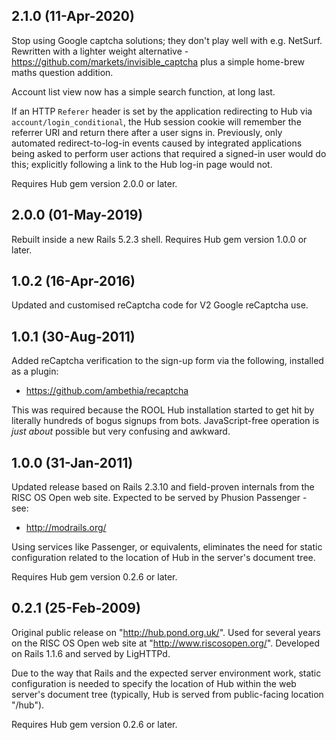 ## 2.1.0 (11-Apr-2020)

Stop using Google captcha solutions; they don't play well with e.g. NetSurf. Rewritten with a lighter weight alternative - https://github.com/markets/invisible_captcha plus a simple home-brew maths question addition.

Account list view now has a simple search function, at long last.

If an HTTP `Referer` header is set by the application redirecting to Hub via `account/login_conditional`, the Hub session cookie will remember the referrer URI and return there after a user signs in. Previously, only automated redirect-to-log-in events caused by integrated applications being asked to perform user actions that required a signed-in user would do this; explicitly following a link to the Hub log-in page would not.

Requires Hub gem version 2.0.0 or later.

## 2.0.0 (01-May-2019)

Rebuilt inside a new Rails 5.2.3 shell. Requires Hub gem version 1.0.0 or later.

## 1.0.2 (16-Apr-2016)

Updated and customised reCaptcha code for V2 Google reCaptcha use.

## 1.0.1 (30-Aug-2011)

Added reCaptcha verification to the sign-up form via the following, installed as a plugin:

* https://github.com/ambethia/recaptcha

This was required because the ROOL Hub installation started to get hit by literally hundreds of bogus signups from bots. JavaScript-free operation is *just about* possible but very confusing and awkward.

## 1.0.0 (31-Jan-2011)

Updated release based on Rails 2.3.10 and field-proven internals from the RISC OS Open web site. Expected to be served by Phusion Passenger - see:

* http://modrails.org/

Using services like Passenger, or equivalents, eliminates the need for static configuration related to the location of Hub in the server's document tree.

Requires Hub gem version 0.2.6 or later.

## 0.2.1 (25-Feb-2009)

Original public release on "http://hub.pond.org.uk/". Used for several years on the RISC OS Open web site at "http://www.riscosopen.org/". Developed on Rails 1.1.6 and served by LigHTTPd.

Due to the way that Rails and the expected server environment work, static configuration is needed to specify the location of Hub within the web server's document tree (typically, Hub is served from public-facing location "/hub").

Requires Hub gem version 0.2.6 or later.
